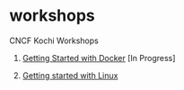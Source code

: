 # workshops
CNCF Kochi Workshops

1. [Getting Started with Docker](https://github.com/cncfkochi/workshops/tree/master/docker-101)  [In Progress]

2. [Getting started with Linux](https://github.com/cncfkochi/workshops/tree/master/linux-101)